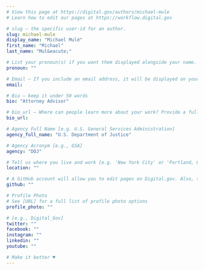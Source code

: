 ```yaml
---
# View this page at https://digital.gov/authors/michael-mule
# Learn how to edit our pages at https://workflow.digital.gov

# slug — the specific user-id for an author.
slug: michael-mule
display_name: "Michael Mulé"
first_name: "Michael"
last_name: "Mul&eacute;"

# List your pronoun(s) if you want them displayed alongside your name. If blank, we'll use just your name. Learn more http://mypronouns.org
pronoun: ""

# Email — If you include an email address, it will be displayed on your profile page
email:

# Bio — keep it under 50 words
bio: "Attorney Advisor"

# bio_url — Where can people learn more about your work? Provide a full URL [e.g. 'https://www.example.gov/']
bio_url:

# Agency Full Name [e.g. U.S. General Services Administration]
agency_full_name: "U.S. Department of Justice"

# Agency Acronym [e.g., GSA]
agency: "DOJ"

# Tell us where you live and work [e.g. 'New York City' or 'Portland, OR']
location: ""

# A GitHub account will allow you to edit pages on Digital.gov. Also, the image used in your GitHub account can be used to populate your digital.gov profile photo. Learn more about getting a Github account at [URL]
github: ""

# Profile Photo
# See [URL] for a full list of profile photo options
profile_photo: ""

# [e.g., Digital_Gov]
twitter: ""
facebook: ""
instagram: ""
linkedin: ""
youtube: ""

# Make it better ♥
---
```

